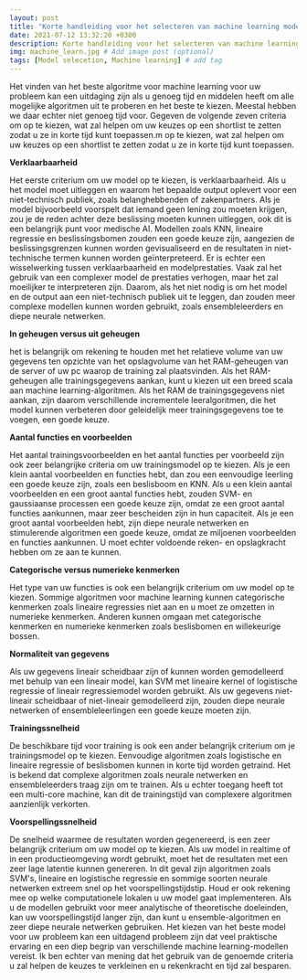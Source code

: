 ```yaml
---
layout: post
title: "Korte handleiding voor het selecteren van machine learning modellen"
date: 2021-07-12 13:32:20 +0300
description: Korte handleiding voor het selecteren van machine learning modellen. # Add post description (optional)
img: machine_learn.jpg # Add image post (optional)
tags: [Model selecetion, Machine learning] # add tag
---
```


Het vinden van het beste algoritme voor machine learning voor uw probleem kan een uitdaging zijn als u genoeg tijd en middelen heeft om alle mogelijke algoritmen uit te proberen en het beste te kiezen. Meestal hebben we daar echter niet genoeg tijd voor. Gegeven de volgende zeven criteria om op te kiezen, wat zal helpen om uw keuzes op een shortlist te zetten zodat u ze in korte tijd kunt toepassen.m op te kiezen, wat zal helpen om uw keuzes op een shortlist te zetten zodat u ze in korte tijd kunt toepassen.

**Verklaarbaarheid**

Het eerste criterium om uw model op te kiezen, is verklaarbaarheid. Als u het model moet uitleggen en waarom het bepaalde output oplevert voor een niet-technisch publiek, zoals belanghebbenden of zakenpartners. Als je model bijvoorbeeld voorspelt dat iemand geen lening zou moeten krijgen, zou je de reden achter deze beslissing moeten kunnen uitleggen, ook dit is een belangrijk punt voor medische AI. Modellen zoals KNN, lineaire regressie en beslissingsbomen zouden een goede keuze zijn, aangezien de beslissingsgrenzen kunnen worden gevisualiseerd en de resultaten in niet-technische termen kunnen worden geïnterpreteerd.
Er is echter een wisselwerking tussen verklaarbaarheid en modelprestaties. Vaak zal het gebruik van een complexer model de prestaties verhogen, maar het zal moeilijker te interpreteren zijn. Daarom, als het niet nodig is om het model en de output aan een niet-technisch publiek uit te leggen, dan zouden meer complexe modellen kunnen worden gebruikt, zoals ensembleleerders en diepe neurale netwerken.

**In geheugen versus uit geheugen**

het is belangrijk om rekening te houden met het relatieve volume van uw gegevens ten opzichte van het opslagvolume van het RAM-geheugen van de server of uw pc waarop de training zal plaatsvinden. Als het RAM-geheugen alle trainingsgegevens aankan, kunt u kiezen uit een breed scala aan machine learning-algoritmen. Als het RAM de trainingsgegevens niet aankan, zijn daarom verschillende incrementele leeralgoritmen, die het model kunnen verbeteren door geleidelijk meer trainingsgegevens toe te voegen, een goede keuze.

**Aantal functies en voorbeelden**

Het aantal trainingsvoorbeelden en het aantal functies per voorbeeld zijn ook zeer belangrijke criteria om uw trainingsmodel op te kiezen. Als je een klein aantal voorbeelden en functies hebt, dan zou een eenvoudige leerling een goede keuze zijn, zoals een beslisboom en KNN. Als u een klein aantal voorbeelden en een groot aantal functies hebt, zouden SVM- en gaussiaanse processen een goede keuze zijn, omdat ze een groot aantal functies aankunnen, maar zeer bescheiden zijn in hun capaciteit. Als je een groot aantal voorbeelden hebt, zijn diepe neurale netwerken en stimulerende algoritmen een goede keuze, omdat ze miljoenen voorbeelden en functies aankunnen. U moet echter voldoende reken- en opslagkracht hebben om ze aan te kunnen.

**Categorische versus numerieke kenmerken**

Het type van uw functies is ook een belangrijk criterium om uw model op te kiezen. Sommige algoritmen voor machine learning kunnen categorische kenmerken zoals lineaire regressies niet aan en u moet ze omzetten in numerieke kenmerken. Anderen kunnen omgaan met categorische kenmerken en numerieke kenmerken zoals beslisbomen en willekeurige bossen.

**Normaliteit van gegevens**

Als uw gegevens lineair scheidbaar zijn of kunnen worden gemodelleerd met behulp van een lineair model, kan SVM met lineaire kernel of logistische regressie of lineair regressiemodel worden gebruikt. Als uw gegevens niet-lineair scheidbaar of niet-lineair gemodelleerd zijn, zouden diepe neurale netwerken of ensembleleerlingen een goede keuze moeten zijn.

**Trainingssnelheid**

De beschikbare tijd voor training is ook een ander belangrijk criterium om je trainingsmodel op te kiezen. Eenvoudige algoritmen zoals logistische en lineaire regressie of beslisbomen kunnen in korte tijd worden getraind. Het is bekend dat complexe algoritmen zoals neurale netwerken en ensembleleerders traag zijn om te trainen. Als u echter toegang heeft tot een multi-core machine, kan dit de trainingstijd van complexere algoritmen aanzienlijk verkorten.

**Voorspellingssnelheid**

De snelheid waarmee de resultaten worden gegenereerd, is een zeer belangrijk criterium om uw model op te kiezen. Als uw model in realtime of in een productieomgeving wordt gebruikt, moet het de resultaten met een zeer lage latentie kunnen genereren. In dit geval zijn algoritmen zoals SVM's, lineaire en logistische regressie en sommige soorten neurale netwerken extreem snel op het voorspellingstijdstip. Houd er ook rekening mee op welke computationele lokalen u uw model gaat implementeren. Als u de modellen gebruikt voor meer analytische of theoretische doeleinden, kan uw voorspellingstijd langer zijn, dan kunt u ensemble-algoritmen en zeer diepe neurale netwerken gebruiken.
Het kiezen van het beste model voor uw probleem kan een uitdagend probleem zijn dat veel praktische ervaring en een diep begrip van verschillende machine learning-modellen vereist. Ik ben echter van mening dat het gebruik van de genoemde criteria u zal helpen de keuzes te verkleinen en u rekenkracht en tijd zal besparen.
